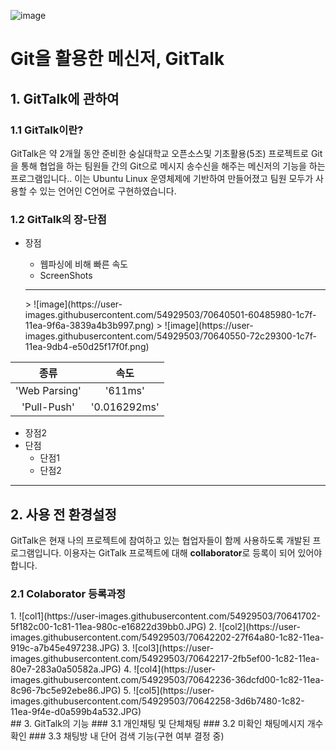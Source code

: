 ![image](https://user-images.githubusercontent.com/54929503/70625179-397d2980-1c65-11ea-97dd-5dd9f6aecb81.png)
# Git을 활용한 메신저, GitTalk
## 1. GitTalk에 관하여
### 1.1 GitTalk이란?
GitTalk은 약 2개월 동안 준비한 숭실대학교 오픈소스및 기초활용(5조) 프로젝트로 Git을 통해 협업을 하는 팀원들 간의 Git으로 메시지 송수신을 해주는 메신저의 기능을 하는 프로그램입니다.. 이는 Ubuntu Linux 운영체제에 기반하여 만들어졌고 팀원 모두가 사용할 수 있는 언어인 C언어로 구현하였습니다.
### 1.2 GitTalk의 장-단점
* 장점
  * 웹파싱에 비해 빠른 속도
   - ScreenShots
  -----------
  
  <div>
  > ![image](https://user-images.githubusercontent.com/54929503/70640501-60485980-1c7f-11ea-9f6a-3839a4b3b997.png)
  > ![image](https://user-images.githubusercontent.com/54929503/70640550-72c29300-1c7f-11ea-9db4-e50d25f17f0f.png)
  </div>
  
| 종류 | 속도 |
|:--------:|:--------:|
| 'Web Parsing' | '611ms' |
| 'Pull-Push' | '0.016292ms' |

  * 장점2
* 단점
  * 단점1
  * 단점2
****
## 2. 사용 전 환경설정
GitTalk은 현재 나의 프로젝트에 참여하고 있는 협업자들이 함께 사용하도록 개발된 프로그램입니다. 이용자는 GitTalk 프로젝트에 대해 **collaborator**로 등록이 되어 있어야 합니다.
### 2.1 Colaborator 등록과정
<div>
1.
![col1](https://user-images.githubusercontent.com/54929503/70641702-5f182c00-1c81-11ea-980c-e16822d39bb0.JPG)
2.
![col2](https://user-images.githubusercontent.com/54929503/70642202-27f64a80-1c82-11ea-919c-a7b45e497238.JPG)
3.
![col3](https://user-images.githubusercontent.com/54929503/70642217-2fb5ef00-1c82-11ea-80e7-283a0a50582a.JPG)
4.
![col4](https://user-images.githubusercontent.com/54929503/70642236-36dcfd00-1c82-11ea-8c96-7bc5e92ebe86.JPG)
5.
![col5](https://user-images.githubusercontent.com/54929503/70642258-3d6b7480-1c82-11ea-9f4e-d0a599b4a532.JPG)
</div>
## 3. GitTalk의 기능
### 3.1 개인채팅 및 단체채팅
### 3.2 미확인 채팅메시지 개수 확인
### 3.3 채팅방 내 단어 검색 기능(구현 여부 결정 중)

